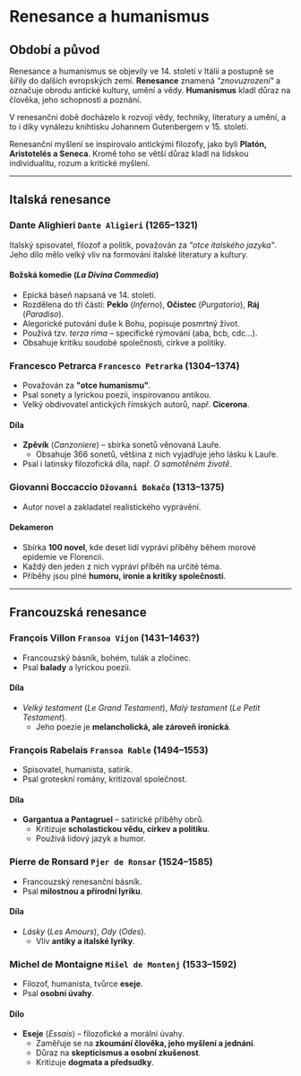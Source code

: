 # Renesance a humanismus

## Období a původ
Renesance a humanismus se objevily ve 14. století v Itálii a postupně se šířily do dalších evropských zemí. **Renesance** znamená *"znovuzrození"* a označuje obrodu antické kultury, umění a vědy. **Humanismus** kladl důraz na člověka, jeho schopnosti a poznání.  

V renesanční době docházelo k rozvoji vědy, techniky, literatury a umění, a to i díky vynálezu knihtisku Johannem Gutenbergem v 15. století.  

Renesanční myšlení se inspirovalo antickými filozofy, jako byli **Platón, Aristotelés a Seneca**. Kromě toho se větší důraz kladl na lidskou individualitu, rozum a kritické myšlení.

---

## Italská renesance

### Dante Alighieri `Dante Aligieri` (1265–1321) 


Italský spisovatel, filozof a politik, považován za *"otce italského jazyka"*. Jeho dílo mělo velký vliv na formování italské literatury a kultury.

#### **Božská komedie** (*La Divina Commedia*)
- Epická báseň napsaná ve 14. století.
- Rozdělena do tří částí: **Peklo** (*Inferno*), **Očistec** (*Purgatorio*), **Ráj** (*Paradiso*).
- Alegorické putování duše k Bohu, popisuje posmrtný život.
- Používá tzv. *terza rima* – specifické rýmování (aba, bcb, cdc...).
- Obsahuje kritiku soudobé společnosti, církve a politiky.

### Francesco Petrarca `Francesco Petrarka` (1304–1374)
- Považován za **"otce humanismu"**.
- Psal sonety a lyrickou poezii, inspirovanou antikou.
- Velký obdivovatel antických římských autorů, např. **Cicerona**.

#### **Díla**
- **Zpěvík** (*Canzoniere*) – sbírka sonetů věnovaná Lauře.
  - Obsahuje 366 sonetů, většina z nich vyjadřuje jeho lásku k Lauře.
- Psal i latinsky filozofická díla, např. *O samotěném životě*.

### Giovanni Boccaccio `Džovanni Bokačo` (1313–1375)
- Autor novel a zakladatel realistického vyprávění.

#### **Dekameron**
- Sbírka **100 novel**, kde deset lidí vypráví příběhy během morové epidemie ve Florencii.
- Každý den jeden z nich vypráví příběh na určité téma.
- Příběhy jsou plné **humoru, ironie a kritiky společnosti**.

---

## Francouzská renesance

### François Villon `Fransoa Vijon` (1431–1463?)
- Francouzský básník, bohém, tulák a zločinec.
- Psal **balady** a lyrickou poezii.

#### **Díla**
- *Velký testament* (*Le Grand Testament*), *Malý testament* (*Le Petit Testament*).
  - Jeho poezie je **melancholická, ale zároveň ironická**.

### François Rabelais `Fransoa Rable` (1494–1553)
- Spisovatel, humanista, satirik.
- Psal groteskní romány, kritizoval společnost.

#### **Díla**
- **Gargantua a Pantagruel** – satirické příběhy obrů.
  - Kritizuje **scholastickou vědu, církev a politiku**.
  - Používá lidový jazyk a humor.

### Pierre de Ronsard `Pjer de Ronsar` (1524–1585)
- Francouzský renesanční básník.
- Psal **milostnou a přírodní lyriku**.

#### **Díla**
- *Lásky* (*Les Amours*), *Ody* (*Odes*).
  - Vliv **antiky a italské lyriky**.

### Michel de Montaigne `Mišel de Montenj` (1533–1592)
- Filozof, humanista, tvůrce **eseje**.
- Psal **osobní úvahy**.

#### **Dílo**
- **Eseje** (*Essais*) – filozofické a morální úvahy.
  - Zaměřuje se na **zkoumání člověka, jeho myšlení a jednání**.
  - Důraz na **skepticismus a osobní zkušenost**.
  - Kritizuje **dogmata a předsudky**.
